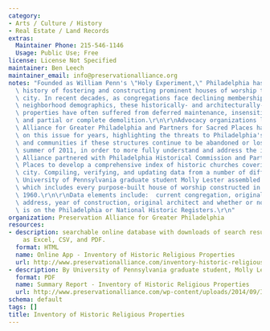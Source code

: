 ```yaml
---
category:
- Arts / Culture / History
- Real Estate / Land Records
extras:
  Maintainer Phone: 215-546-1146
  Usage: Public Use; Free
license: License Not Specified
maintainer: Ben Leech
maintainer_email: info@preservationalliance.org
notes: "Founded as William Penn's \"Holy Experiment,\" Philadelphia has a centuries-long\
  \ history of fostering and constructing prominent houses of worship throughout the\
  \ city. In recent decades, as congregations face declining membership and shifting\
  \ neighborhood demographics, these historically- and architecturally-significant\
  \ properties have often suffered from deferred maintenance, insensitive alterations,\
  \ and partial or complete demolition.\r\n\r\nAdvocacy organizations like the Preservation\
  \ Alliance for Greater Philadelphia and Partners for Sacred Places have focused\
  \ on this issue for years, highlighting the threats to Philadelphia's neighborhoods\
  \ and communities if these structures continue to be abandoned or lost. Over the\
  \ summer of 2011, in order to more fully understand and address the issue, the Preservation\
  \ Alliance partnered with Philadelphia Historical Commission and Partners for Sacred\
  \ Places to develop a comprehensive index of historic churches covering the entire\
  \ city. Compiling, verifying, and updating data from a number of different sources,\
  \ University of Pennsylvania graduate student Molly Lester assembled a database\
  \ which includes every purpose-built house of worship constructed in the city before\
  \ 1960.\r\n\r\nData elements include:  current congregation, original congregation,\
  \ address, year of construction, original architect and whether or not the build\
  \ is on the Philadelphia or National Historic Registers.\r\n"
organization: Preservation Alliance for Greater Philadelphia
resources:
- description: searchable online database with downloads of search results available
    as Excel, CSV, and PDF.
  format: HTML
  name: Online App - Inventory of Historic Religious Properties
  url: http://www.preservationalliance.com/inventory-historic-religious-properties-philadelphia/
- description: By University of Pennsylvania graduate student, Molly Lester in 2011
  format: PDF
  name: Summary Report - Inventory of Historic Religious Properties
  url: http://www.preservationalliance.com/wp-content/uploads/2014/09/IHRPP_Lester.pdf
schema: default
tags: []
title: Inventory of Historic Religious Properties
---
```


